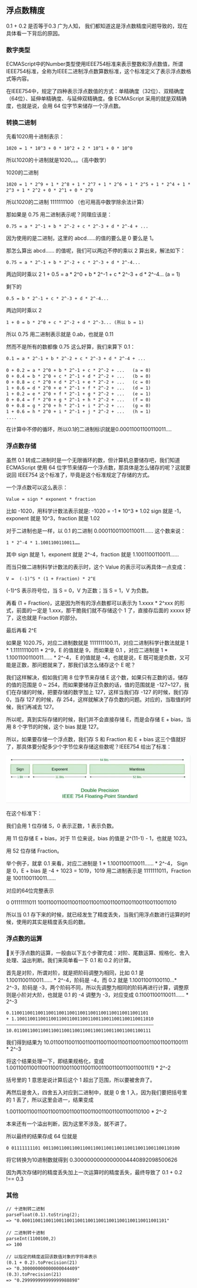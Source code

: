 ## 浮点数精度

0.1 + 0.2 是否等于0.3 广为人知， 我们都知道这是浮点数精度问题导致的，现在具体看一下背后的原因。

### 数字类型

ECMAScript中的Number类型使用IEEE754标准来表示整数和浮点数值，所谓IEEE754标准，全称为IEEE二进制浮点数算数标准，这个标准定义了表示浮点数格式等内容。

在IEEE754中，规定了四种表示浮点数值的方式：单精确度（32位）、双精确度（64位）、延伸单精确度、与延伸双精确度。像 ECMAScript 采用的就是双精确度，也就是说，会用 64 位字节来储存一个浮点数。

### 转换二进制

先看1020用十进制表示：

    1020 = 1 * 10^3 + 0 * 10^2 + 2 * 10^1 + 0 * 10^0

所以1020的十进制就是1020。。。（高中数学）

1020的二进制

    1020 = 1 * 2^9 + 1 * 2^8 + 1 * 2^7 + 1 * 2^6 + 1 * 2^5 + 1 * 2^4 + 1 * 2^3 + 1 * 2^2 + 0 * 2^1 + 0 * 2^0

所以1020的二进制 1111111100 （也可用高中数学除余法计算）

那如果是 0.75 用二进制表示呢？同理应该是：

    0.75 = a * 2^-1 + b * 2^-2 + c * 2^-3 + d * 2^-4 + ...

因为使用的是二进制，这里的 abcd……的值的要么是 0 要么是 1。

那怎么算出 abcd…… 的值呢，我们可以两边不停的乘以 2 算出来，解法如下：

    0.75 = a * 2^-1 + b * 2^-2 + c * 2^-3 + d * 2^-4...

两边同时乘以 2
    1 + 0.5 = a * 2^0 + b * 2^-1 + c * 2^-3 + d * 2^-4... (a = 1)

剩下的

    0.5 = b * 2^-1 + c * 2^-3 + d * 2^-4... 

两边同时乘以 2

    1 + 0 = b * 2^0 + c * 2^-2 + d * 2^-3... (所以 b = 1)

所以 0.75 用二进制表示就是 0.ab，也就是 0.11

然而不是所有的数都像 0.75 这么好算，我们来算下 0.1：


    0.1 = a * 2^-1 + b * 2^-2 + c * 2^-3 + d * 2^-4 + ...
    
    0 + 0.2 = a * 2^0 + b * 2^-1 + c * 2^-2 + ...   (a = 0)
    0 + 0.4 = b * 2^0 + c * 2^-1 + d * 2^-2 + ...   (b = 0)
    0 + 0.8 = c * 2^0 + d * 2^-1 + e * 2^-2 + ...   (c = 0)
    1 + 0.6 = d * 2^0 + e * 2^-1 + f * 2^-2 + ...   (d = 1)
    1 + 0.2 = e * 2^0 + f * 2^-1 + g * 2^-2 + ...   (e = 1)
    0 + 0.4 = f * 2^0 + g * 2^-1 + h * 2^-2 + ...   (f = 0)
    0 + 0.8 = g * 2^0 + h * 2^-1 + i * 2^-2 + ...   (g = 0)
    1 + 0.6 = h * 2^0 + i * 2^-1 + j * 2^-2 + ...   (h = 1)
    ....
在计算中不停的循环，所以0.1的二进制标识就是0.00011001100110011....

### 浮点数存储

虽然 0.1 转成二进制时是一个无限循环的数，但计算机总要储存吧，我们知道 ECMAScript 使用 64 位字节来储存一个浮点数，那具体是怎么储存的呢？这就要说回 IEEE754 这个标准了，毕竟是这个标准规定了存储的方式。

一个浮点数可以这么表示：

    Value = sign * exponent * fraction

比如 -1020，用科学计数法表示就是:
    -1020 = -1 * 10^3 * 1.02
sign 就是 -1，exponent 就是 10^3，fraction 就是 1.02

对于二进制也是一样，以 0.1 的二进制 0.00011001100110011…… 这个数来说：

    1 * 2^-4 * 1.1001100110011……

其中 sign 就是 1，exponent 就是 2^-4，fraction 就是 1.1001100110011……

而当只做二进制科学计数法的表示时，这个 Value 的表示可以再具体一点变成：

    V =  (-1)^S * (1 + Fraction) * 2^E

(-1)^S 表示符号位，当 S = 0，V 为正数；当 S = 1，V 为负数。

再看 (1 + Fraction)，这是因为所有的浮点数都可以表示为 1.xxxx * 2^xxx 的形式，前面的一定是 1.xxx，那干脆我们就不存储这个 1 了，直接存后面的 xxxxx 好了，这也就是 Fraction 的部分。

最后再看 2^E

如果是 1020.75，对应二进制数就是 1111111100.11，对应二进制科学计数法就是 1 * 1.11111110011 * 2^9，E 的值就是 9，而如果是 0.1 ，对应二进制是 1 * 1.1001100110011…… * 2^-4， E 的值就是 -4，也就是说，E 既可能是负数，又可能是正数，那问题就来了，那我们该怎么储存这个 E 呢？

我们这样解决，假如我们用 8 位字节来存储 E 这个数，如果只有正数的话，储存的值的范围是 0 ~ 254，而如果要储存正负数的话，值的范围就是 -127~127，我们在存储的时候，把要存储的数字加上 127，这样当我们存 -127 的时候，我们存 0，当存 127 的时候，存 254，这样就解决了存负数的问题。对应的，当取值的时候，我们再减去 127。

所以呢，真到实际存储的时候，我们并不会直接存储 E，而是会存储 E + bias，当用 8 个字节的时候，这个 bias 就是 127。

所以，如果要存储一个浮点数，我们存 S 和 Fraction 和 E + bias 这三个值就好了，那具体要分配多少个字节位来存储这些数呢？IEEE754 给出了标准：

![](../images/js/float.jpeg)

在这个标准下：

我们会用 1 位存储 S，0 表示正数，1 表示负数。

用 11 位存储 E + bias，对于 11 位来说，bias 的值是 2^(11-1) - 1，也就是 1023。

用 52 位存储 Fraction。

举个例子，就拿 0.1 来看，对应二进制是 1 * 1.1001100110011…… * 2^-4， Sign 是 0，E + bias 是 -4 + 1023 = 1019，1019 用二进制表示是 1111111011，Fraction 是 1001100110011……

对应的64位完整表示

0 01111111011 1001100110011001100110011001100110011001100110011010

所以当 0.1 存下来的时候，就已经发生了精度丢失，当我们用浮点数进行运算的时候，使用的其实是精度丢失后的数。

### 浮点数的运算

关于浮点数的运算，一般由以下五个步骤完成：对阶、尾数运算、规格化、舍入处理、溢出判断。我们来简单看一下 0.1 和 0.2 的计算。

首先是对阶，所谓对阶，就是把阶码调整为相同，比如 0.1 是 1.1001100110011…… * 2^-4，阶码是 -4，而 0.2 就是 1.10011001100110...* 2^-3，阶码是 -3，两个阶码不同，所以先调整为相同的阶码再进行计算，调整原则是小阶对大阶，也就是 0.1 的 -4 调整为 -3，对应变成 0.11001100110011…… * 2^-3

    0.1100110011001100110011001100110011001100110011001101
    + 1.1001100110011001100110011001100110011001100110011010
    ————————————————————————————————————————————————————————
    10.0110011001100110011001100110011001100110011001100111

我们得到结果为 10.0110011001100110011001100110011001100110011001100111 * 2^-3

将这个结果处理一下，即结果规格化，变成 1.0011001100110011001100110011001100110011001100110011(1) * 2^-2

括号里的 1 意思是说计算后这个 1 超出了范围，所以要被舍弃了。

再然后是舍入，四舍五入对应到二进制中，就是 0 舍 1 入，因为我们要把括号里的 1 丢了，所以这里会进一，结果变成

1.0011001100110011001100110011001100110011001100110100 * 2^-2

本来还有一个溢出判断，因为这里不涉及，就不讲了。

所以最终的结果存成 64 位就是

    0 01111111101 0011001100110011001100110011001100110011001100110100

将它转换为10进制数就得到 0.30000000000000004440892098500626

因为两次存储时的精度丢失加上一次运算时的精度丢失，最终导致了 0.1 + 0.2 !== 0.3

### 其他

```
// 十进制转二进制
parseFloat(0.1).toString(2);
=> "0.0001100110011001100110011001100110011001100110011001101"

// 二进制转十进制
parseInt(1100100,2)
=> 100

// 以指定的精度返回该数值对象的字符串表示
(0.1 + 0.2).toPrecision(21)
=> "0.300000000000000044409"
(0.3).toPrecision(21)
=> "0.299999999999999988898"
```
